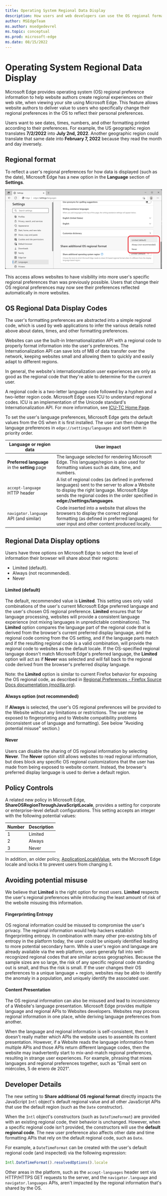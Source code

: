 ```yaml
---
title: Operating System Regional Data Display
description: How users and web developers can use the OS regional format in Microsoft Edge for improved site experiences
author: MSEdgeTeam
ms.author: msedgedevrel
ms.topic: conceptual
ms.prod: microsoft-edge
ms.date: 08/15/2022
--- 
```

# Operating System Regional Data Display

Microsoft Edge provides operating system (OS) regional preference information to help website authors create regional experiences on their web site, when viewing your site using Microsoft Edge. This feature allows website authors to deliver value to users who specifically change their regional preferences in the OS to reflect their personal preferences.

Users want to see dates, times, numbers, and other formatting printed according to their preferences. For example, the US geographic region translates **7/2/2022** into **July 2nd, 2022**.  Another geographic region could translate that same date into **February 7, 2022** because they read the month and day inversely. 

## Regional format
To reflect a user's regional preferences for how data is displayed (such as the date), Microsoft Edge has a new option  in the **Language** section of **Settings**.

![The 'Share additional OS regional format' menu with the Limited (default) option selected](media/os-regional-setting-screenshot.png)

This access allows websites to have visibility into more user's specific regional preferences than was previously possible. Users that change their OS regional preferences may now see their preferences reflected automatically in more websites.

<!-- ====================================================================== -->
## OS Regional Data Display Codes

The user's formatting preferences are abstracted into a simple regional code, which is used by web applications to infer the various details noted above about dates, times, and other formatting preferences.

Websites can use the built-in Internationalization API with a regional code to properly format information into the user's preferences.  The Internationalization API can save lots of MB of data transfer over the network, keeping websites small and allowing them to quickly and easily adapt to different regions.

In general, the website's internationalization user experiences are only as good as the regional code that they're able to determine for the current user. 

A regional code is a two-letter language code followed by a hyphen and a two-letter region code.  Microsoft Edge uses ICU to understand regional codes. ICU is an implementation of the Unicode standard's Internationalization API.  For more information, see [ICU-TC Home Page](https://icu.unicode.org/home).

To set the user's language preferences, Microsoft Edge gets the default values from the OS when it is first installed. The user can then change the language preferences in `edge://settings/languages` and sort them in priority order.

| Language or region data | User impact |
|--------|-------------------------|
| **Preferred language** in the **setting** page | The language selected for rendering Microsoft Edge. This language/region is also used for formatting values such as date, time, and numbers. |
|  `accept-language` HTTP header | A list of regional codes (as defined in preferred languages) sent to the server to allow a Website to display the right language. Microsoft Edge sends the regional codes in the order specified in **edge://settings/languages**. |
| `navigator.language` API (and similar) | Code inserted into a website that allows the browsers to display the correct regional formatting (as defined in preferred languages) for user input and other content produced locally. |

## Regional Data Display options
Users have three options on Microsoft Edge to select the level of information their browser will share about their regions:

* Limited (default).
* Always (not recommended).
* Never 

#### Limited  (default)
The default, recommended value is **Limited**. This setting uses only valid combinations of the user's current Microsoft Edge preferred language and the user's chosen OS regional preference. **Limited** ensures that for language processing, websites will provide a consistent language experience (not mixing languages in unpredictable combinations). The **Limited** option compares the language part of the regional code that is derived from the browser's current preferred display language, and the regional code coming from the OS setting, and if the language parts match and if the resulting regional code is a valid combination, will provide the regional code to websites as the default locale. If the OS-specified regional language doesn't match Microsoft Edge's preferred language, the **Limited** option will act as if **Never** was selected and will fall back to the regional code derived from the browser's preferred display language. 

Note: the **Limited** option is similar to current Firefox behavior for exposing the OS regional code, as described in [Regional Preferences - Firefox Source Docs documentation (mozilla.org)](https://firefox-source-docs.mozilla.org/intl/locale.html#regional-preferences).

#### Always option (not recommended)

If **Always** is selected, the user's OS regional preferences will be provided to the Website without any limitations or restrictions. The user may be exposed to fingerprinting and to Website compatibility problems (inconsistent use of language and formatting). See below "Avoiding potential misuse" section.)

#### Never
Users can disable the sharing of OS regional information by selecting **Never**. The **Never** option still allows websites to read regional information, but does block any specific OS regional customizations that the user has made from being exposed to website content. Instead, the browser's preferred display language is used to derive a default region.


<!-- ====================================================================== -->
## Policy Controls 
A related new policy in Microsoft Edge, **ShareOSRegionThroughJavaScriptLocale**, provides a setting for corporate or enterprise-level default configurations.  This setting accepts an integer with the following potential values: 

|Number| Description |
|--------|-------------------------|
| 1 | Limited | 
| 2 | Always | 
| 3 | Never | 

In addition, an older policy, [ApplicationLocaleValue](/DeployEdge/microsoft-edge-policies#applicationlocalevalue), sets the Microsoft Edge locale and locks it to prevent users from changing it. 

## Avoiding potential misuse  
We believe that **Limited** is the right option for most users. **Limited** respects the user's regional preferences while introducing the least amount of risk of the website misusing this information.

#### Fingerprinting Entropy
OS regional information could be misused to compromise the user's privacy.  The regional information would help hackers establish fingerprinting entropy. In combination with many other pre-existing bits of entropy in the platform today, the user could be uniquely identified leading to more potential secondary harm. While a user's region and language are already available via the web platform, users generally fall into well-recognized regional codes that are similar across geographies.  Because the sample sizes are so large, the risk of any specific regional code standing out is small, and thus the risk is small. If the user changes their OS preferences to a unique language + region, websites may be able to identify the anomaly in a population, and uniquely identify the associated user. 

#### Content Presentation
The OS regional information can also be misused and lead to inconsistency of a Website's language presentation. Microsoft Edge provides multiple language and regional APIs to Websites developers.  Websites may process regional information in one place, while deriving language preferences from another.

When the language and regional information is self-consistent, then it doesn't really matter which APIs the website uses to assemble its content presentation. However, if a Website reads the language information from multiple APIs and those APIs return different language codes, then the website may inadvertently start to mix-and-match regional preferences, resulting in strange user experiences. For example, phrasing that mixes languages and regional preferences together, such as "Email sent on miércoles, 5 de enero de 2021".

<!-- ====================================================================== -->
## Developer Details 
The new setting to **Share additional OS regional format** directly impacts the JavaScript `Intl` object's default regional value and all other JavaScript APIs that use the default region (such as the `Date` constructor). 

When the `Intl` object's constructors (such as `DateTimeFormat`) are provided with an existing regional code, their behavior is unchanged. However, when a specific regional code isn't provided, the constructors will use the **default regional code**. The new user preference also affects other date and time formatting APIs that rely on the default regional code, such as `Date`.

For example, a `DateTimeFormat` can be created with the user's default regional code (and inspected) via the following expression:

```js
Intl.DateTimeFormat().resolvedOptions().locale 
```

Other areas in the platform, such as the `accept-languages` header sent via HTTP/HTTPS GET requests to the server, and the `navigator.language` and `navigator.languages` APIs, aren't impacted by the regional information that's shared by the OS.
